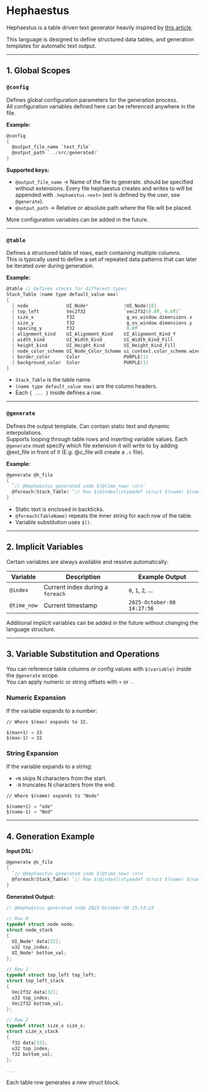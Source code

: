 # Hephaestus 

Hephaestus is a table driven text generator heavily inspired by [this article](https://www.rfleury.com/p/table-driven-code-generation). 
 
This language is designed to define structured data tables, and generation templates for automatic text output.

---

## 1. Global Scopes

### `@config`
Defines global configuration parameters for the generation process.  
All configuration variables defined here can be referenced anywhere in the file.

**Example:**
```c
@config
{
  @output_file_name `test_file`
  @output_path `../src/generated/`
}
```
**Supported keys:**
- `@output_file_name` → Name of the file to generate. should be specified without extensions. Every file hephaestus creates and writes to will be appended with `.hephaestus.<ext>` (ext is defined by the user, see `@generate`).
- `@output_path` → Relative or absolute path where the file will be placed.

More configuration variables can be added in the future.

---

### `@table`
Defines a structured table of rows, each containing multiple columns.  
This is typically used to define a set of repeated data patterns that can later be iterated over during generation.

**Example:**
```c
@table // Defines stacks for different types
Stack_Table (name type default_value max)
{
  { node              UI_Node*             (UI_Node){0}                   32 }
  { top_left          Vec2f32              `vec2f32(0.0f, 0.0f)`          32 }
  { size_x            f32                   g_os_window.dimensions.x      32 }
  { size_y            f32                   g_os_window.dimensions.y      32 }
  { spacing_y         f32                   0.0f                          32 }
  { alignment_kind    UI_Alignment_Kind    UI_Alignment_Kind_Y            32 }
  { width_kind        UI_Width_Kind        UI_Width_Kind_Fill             32 }
  { height_kind       UI_Height_Kind       UI_Height_Kind_Fill            32 }
  { node_color_scheme UI_Node_Color_Scheme ui_context.color_scheme.window 32 }
  { border_color      Color                PURPLE(1)                      32 }
  { background_color  Color                PURPLE(1)                      32 }
}
```
- `Stack_Table` is the table name.
- `(name type default_value max)` are the column headers.
- Each `{ ... }` inside defines a row.

---

### `@generate`
Defines the output template. Can contain static text and dynamic interpolations.  
Supports looping through table rows and inserting variable values.
Each `@generate` must specify which file extension it will write to by adding @ext_file in front of it (E.g. @c_file will create a `.c` file).

**Example:**
```c
@generate @h_file
{
  `// @Hephaestus generated code $(@time_now) \n\n`
  @foreach(Stack_Table) `// Row $(@index)\ntypedef struct $(name) $(name);\nstruct $(name)_stack\n{\n  $(type) data[$(max)];\n  u32 top_index;\n  $(type) bottom_val;\n};\n\n\n`
}
```

- Static text is enclosed in backticks.
- `@foreach(TableName)` repeats the inner string for each row of the table.
- Variable substitution uses `$()`.

---

## 2. Implicit Variables

Certain variables are always available and resolve automatically:

| Variable         | Description                               | Example Output                                 |
|-------------------|--------------------------------------------|-----------------------------------------------|
| `@index`          | Current index during a `foreach`          | `0`, `1`, `2`, ...                            |
| `@time_now`       | Current timestamp                         | `2025-October-08 14:27:56` |

Additional implicit variables can be added in the future without changing the language structure.

---

## 3. Variable Substitution and Operations

You can reference table columns or config values with `$(variable)` inside the `@generate` scope.  
You can apply numeric or string offsets with `+` or `-`.

### Numeric Expansion
If the variable expands to a number:
```
// Where $(max) expands to 32.

$(max+1) → 33
$(max-1) → 32
```

### String Expansion
If the variable expands to a string:
- `+N` skips N characters from the start.  
- `-N` truncates N characters from the end.

```
// Where $(name) expands to "Node"

$(name+1) → "ode"
$(name-1) → "Nod"
```

---

## 4. Generation Example

**Input DSL:**
```c
@generate @c_file
{
  `// @Hephaestus generated code $(@time_now) \n\n`
  @foreach(Stack_Table) `// Row $(@index)\ntypedef struct $(name) $(name);\nstruct $(name)_stack\n{\n  $(type) data[$(max)];\n  u32 top_index;\n  $(type) bottom_val;\n};\n\n\n`
}
```

**Generated Output:**
```c
// @Hephaestus generated code 2025-October-08 15:53:23 

// Row 0
typedef struct node node;
struct node_stack
{
  UI_Node* data[32];
  u32 top_index;
  UI_Node* bottom_val;
};

// Row 1
typedef struct top_left top_left;
struct top_left_stack
{
  Vec2f32 data[32];
  u32 top_index;
  Vec2f32 bottom_val;
};

// Row 2
typedef struct size_x size_x;
struct size_x_stack
{
  f32 data[32];
  u32 top_index;
  f32 bottom_val;
};

...
```
Each table row generates a new struct block.





